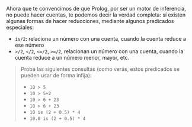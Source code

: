Ahora que te convencimos de que Prolog, por ser un motor de inferencia, no puede hacer cuentas, te podemos decir la verdad completa: sí existen algunas formas de hacer reducciones, mediante algunos predicados especiales: 

* `is/2`: relaciona un número con una cuenta, cuando la cuenta reduce a ese número 
* `>/2`, `</2`, `<=/2`, `>=/2`, relacionan un número con una cuenta, cuando la cuenta reduce a un número menor, mayor, etc.

> Probá las siguientes consultas (como verás, estos predicados se pueden usar de forma infija): 
> 
> * `10 > 5`
> * `10 > 5+2`
> * `10 > 6 + 23`
> * `10 > 6 + 23`
> * `10 is (2 + 0.5) * 4` 
> * `10.0 is (2 + 0.5) * 4` 
